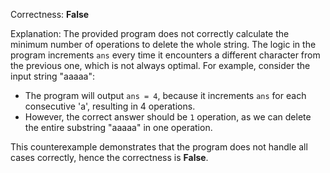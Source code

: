 Correctness: **False**

Explanation: The provided program does not correctly calculate the minimum number of operations to delete the whole string. The logic in the program increments `ans` every time it encounters a different character from the previous one, which is not always optimal. For example, consider the input string "aaaaa":

- The program will output `ans = 4`, because it increments `ans` for each consecutive 'a', resulting in 4 operations.
- However, the correct answer should be `1` operation, as we can delete the entire substring "aaaaa" in one operation.

This counterexample demonstrates that the program does not handle all cases correctly, hence the correctness is **False**.